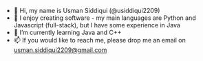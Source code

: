 - 👋 Hi, my name is Usman Siddiqui (@usiddiqui2209)
- 👀 I enjoy creating software - my main languages are Python and Javascript (full-stack), but I have some experience in Java
- 🌱 I’m currently learning Java and C++
- 📫 If you would like to reach me, please drop me an email on usman.siddiqui2209@gmail.com

<!---
usiddiqui2209/usiddiqui2209 is a ✨ special ✨ repository because its `README.md` (this file) appears on your GitHub profile.
You can click the Preview link to take a look at your changes.
--->
